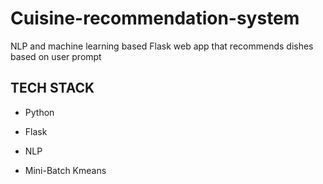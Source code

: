 # Cuisine-recommendation-system
NLP and machine learning based Flask web app that recommends dishes based on user prompt
## TECH STACK
* Python 

* Flask

* NLP

* Mini-Batch Kmeans

